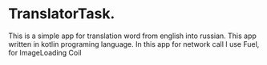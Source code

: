 # TranslatorTask.
This is a simple app for translation word from english into russian.
This app written in kotlin programing language.
In this app for network call I use Fuel, 
for ImageLoading Coil

